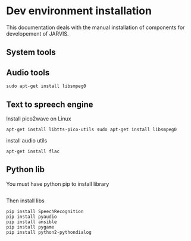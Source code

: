 # Dev environment installation

This documentation deals with the manual installation of components for developement of JARVIS.

## System tools
## Audio tools
```
sudo apt-get install libsmpeg0
```

## Text to spreech engine
Install pico2wave on Linux
```
apt-get install libtts-pico-utils sudo apt-get install libsmpeg0
```


install audio utils
```
apt-get install flac
```

## Python lib
You must have python pip to install library
```

```
Then install libs
```
pip install SpeechRecognition
pip install pyaudio
pip install ansible
pip install pygame
pip install python2-pythondialog
```